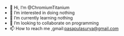 - 👋 Hi, I’m @ChromiumTitanium
- 👀 I’m interested in doing nothing
- 🌱 I’m currently learning nothing 
- 💞️ I’m looking to collaborate on programming
- 📫 How to reach me ,gmail:pasapulasurya@gmail.com


<!---
ChromiumTitanium/ChromiumTitanium is a ✨ special ✨ repository because its `README.md` (this file) appears on your GitHub profile.
You can click the Preview link to take a look at your changes.
--->
